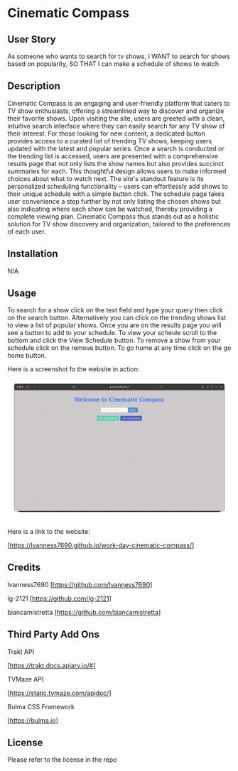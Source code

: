 # Cinematic Compass

## User Story

As someone who wants to search for tv shows,
I WANT to search for shows based on popularity,
SO THAT I can make a schedule of shows to watch

## Description

Cinematic Compass is an engaging and user-friendly platform that caters to TV show enthusiasts, offering a streamlined way to discover and organize their favorite shows. Upon visiting the site, users are greeted with a clean, intuitive search interface where they can easily search for any TV show of their interest. For those looking for new content, a dedicated button provides access to a curated list of trending TV shows, keeping users updated with the latest and popular series. Once a search is conducted or the trending list is accessed, users are presented with a comprehensive results page that not only lists the show names but also provides succinct summaries for each. This thoughtful design allows users to make informed choices about what to watch next. The site's standout feature is its personalized scheduling functionality – users can effortlessly add shows to their unique schedule with a simple button click. The schedule page takes user convenience a step further by not only listing the chosen shows but also indicating where each show can be watched, thereby providing a complete viewing plan. Cinematic Compass thus stands out as a holistic solution for TV show discovery and organization, tailored to the preferences of each user.


## Installation

N/A

## Usage

To search for a show click on the text field and type your query then click on the search button. Alternatively you can click on the trending shows list to view a list of popular shows. Once you are on the results page you will see a button to add to your schedule. To view your scheule scroll to the bottom and click the View Schedule button. To remove a show from your schedule click on the remove button. To go home at any time click on the go home button.

Here is a screenshot fo the website in action:

![Alt text](/assets/cinematic-compass-demo.gif)

Here is a link to the website:

[https://lvanness7690.github.io/work-day-cinematic-compass/]

## Credits

lvanness7690
[https://github.com/lvanness7690]

lg-2121
[https://github.com/lg-2121]

biancamistretta
[https://github.com/biancamistretta]

## Third Party Add Ons

Trakt API

[https://trakt.docs.apiary.io/#]

TVMaze API

[https://static.tvmaze.com/apidoc/]

Bulma CSS Framework

[https://bulma.io]


## License

Please refer to the license in the repo